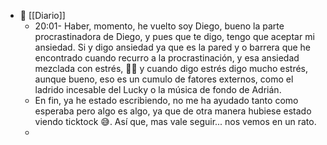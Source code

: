 - 📰 [[Diario]]
	- 20:01- Haber, momento, he vuelto soy Diego, bueno la parte procrastinadora de Diego, y pues que te digo, tengo que aceptar mi ansiedad. Si  y digo ansiedad ya que es la pared y o barrera que he encontrado cuando recurro a la procrastinación, y esa ansiedad mezclada con estrés, 😮‍💨 y cuando digo estrés digo mucho estrés, aunque bueno, eso es un cumulo de fatores externos, como el ladrido incesable del Lucky o la música de fondo de Adrián.
	- En fin, ya he estado escribiendo, no me ha ayudado tanto como esperaba pero algo es algo, ya que de otra manera hubiese estado viendo ticktock 😅. Así que, mas vale seguir... nos vemos en un rato.
	-